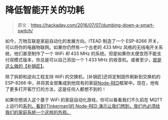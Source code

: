 # 降低智能开关的功耗

> 原文：<https://hackaday.com/2016/07/07/dumbing-down-a-smart-switch/>

如今，万物互联是家庭自动化的发展方向。ITEAD 制造了一个 ESP-8266 开关，可以将你的电器物联网。如果你仍然有一个古老的 433 MHz 风格的无线电开关系统，他们甚至制作了一个 WiFi *和* 433 MHz 的系统。但是如果你太便宜而不能支付双模式版本，你总是可以自己添加一个 1 433 MHz 的收音机。或者至少，[就是这么做的【补锅匠】](http://tinkerman.cat/adding-rf-to-a-non-rf-itead-sonoff/)。

除了拆卸和逆向工程支持 WiFi 的交换机，[补锅匠]还将定制固件刷新到交换机的 ESP-8266 中，并将其全部集成到他现有的家庭[Node-RED](http://nodered.org/)框架中。现在，他有了更多打开客厅灯的方法，这是任何人都想不到的！

如果你想进入这个基于 WiFi 的家庭自动化游戏，你可以看看我们不久前在 MQTT 上运行的[系列。看到[Tinkerman]的 Node-RED 演示让我们想到，我们也必须给我们的家庭系统一个这样的外观。](http://hackaday.com/tag/minimal-mqtt/)